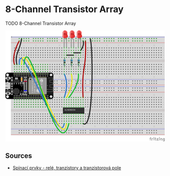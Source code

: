 # 8-Channel Transistor Array

TODO 8-Channel Transistor Array

![8-Channel Transistor Array sketch](sketch.png "8-Channel Transistor Array sketch")

## Sources

- [Spínací prvky - relé, tranzistory a tranzistorová pole](https://navody.dratek.cz/zaciname-s-arduinem/spinaci-prvky-rele-tranzistory-a-tranzistorova-pole.html)
